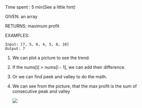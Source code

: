 Time spent : 5 min(See a little hint)

GIVEN: an array

RETURNS: maximum profit

EXAMPLES:

```
Input: [7, 5, 6, 4, 5, 8, 10]
Output: 7
```



1. We can plot a picture to see the trend.

2. If the nums[i] > nums[i - 1], we can add their difference.

3. Or we can find peek and valley to do the math.

4. We can see from the picture, that the max profit is the sum of consecutive peak and valley

   ![](https://leetcode.com/media/original_images/122_maxprofit_2.PNG)

